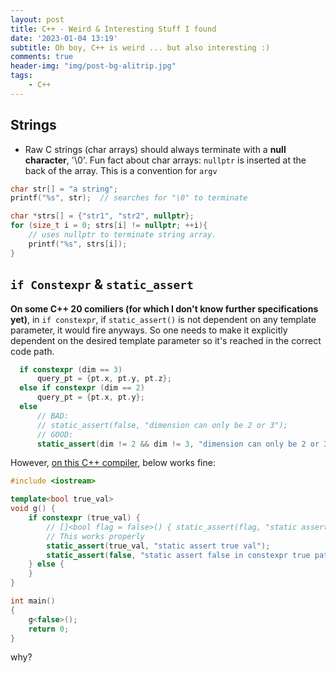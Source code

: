 ```yaml
---
layout: post
title: C++ - Weird & Interesting Stuff I found
date: '2023-01-04 13:19'
subtitle: Oh boy, C++ is weird ... but also interesting :)
comments: true
header-img: "img/post-bg-alitrip.jpg"
tags:
    - C++
---
```


## Strings

- Raw C strings (char arrays) should always terminate with a **null character**, '\0'. Fun fact about char arrays: `nullptr` is inserted at the back of the array. This is a convention for `argv`

```cpp
char str[] = "a string";
printf("%s", str);  // searches for "\0" to terminate

char *strs[] = {"str1", "str2", nullptr};
for (size_t i = 0; strs[i] != nullptr; ++i){
    // uses nullptr to terminate string array.  
    printf("%s", strs[i]);
}
```

## `if Constexpr` & `static_assert`

**On some C++ 20 comiliers (for which I don't know further specifications yet)**, in `if constexpr`, if `static_assert()` is not dependent on any template parameter, it would fire anyways. So one needs to make it explicitly dependent on the desired template parameter so it's reached in the correct code path.

```cpp
  if constexpr (dim == 3)
      query_pt = {pt.x, pt.y, pt.z};
  else if constexpr (dim == 2)
      query_pt = {pt.x, pt.y};
  else
      // BAD: 
      // static_assert(false, "dimension can only be 2 or 3");
      // GOOD: 
      static_assert(dim != 2 && dim != 3, "dimension can only be 2 or 3");
```

However, [on this C++ compiler](https://www.onlinegdb.com/online_c++_compiler), below works fine:

```cpp
#include <iostream>

template<bool true_val>
void g() {
    if constexpr (true_val) {
        // []<bool flag = false>() { static_assert(flag, "static assert"); }();
        // This works properly
        static_assert(true_val, "static assert true val");
        static_assert(false, "static assert false in constexpr true path");
    } else {
    }
}

int main()
{
    g<false>();
    return 0;
}
```

why?